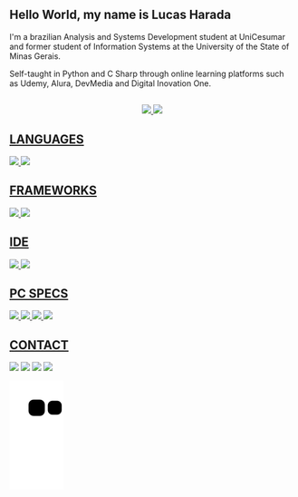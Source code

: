 ## Hello World, my name is Lucas Harada

I'm a brazilian Analysis and Systems Development student at UniCesumar and former student of Information Systems at the University of the State of Minas Gerais.

Self-taught in Python and C Sharp through online learning platforms such as Udemy, Alura, DevMedia and Digital Inovation One.

  ##

<div align="center">
  <a href="https://github.com/lfharada">
  <img height="150em" src="https://github-readme-stats.vercel.app/api?username=lfharada&show_icons=true&theme=nord&include_all_commits=true&count_private=true"/>
  <img height="150em" src="https://github-readme-stats.vercel.app/api/top-langs/?username=lfharada&layout=compact&langs_count=7&theme=nord"/>
</div>
  
  ## LANGUAGES
  
  <img src="https://img.shields.io/badge/PYTHON-14354C?style=for-the-badge&logo=python&logoColor=white">
  <img src="https://img.shields.io/badge/C%23-239120?style=for-the-badge&logo=c-sharp&logoColor=white">


  ## FRAMEWORKS  

  <img src="https://img.shields.io/badge/DJANGO-092E20?style=for-the-badge&logo=django&logoColor=white">
  <img src="https://img.shields.io/badge/.NET-5C2D91?style=for-the-badge&logo=.net&logoColor=white">
  
  ## IDE
  <img src="https://img.shields.io/badge/VISUAL%20STUDIO-5C2D91.svg?style=for-the-badge&logo=visual-studio&logoColor=white">
  <img src="https://img.shields.io/badge/PYCHARM-143?style=for-the-badge&logo=pycharm&logoColor=black&color=black&labelColor=green">
  
  ## PC SPECS
  
  <img src="https://img.shields.io/badge/AMD-RYZEN_5_5600X-ED1C24?style=for-the-badge&logo=amd&logoColor=white">
  <img src="https://img.shields.io/badge/NVIDIA-RTX 3060 TI-76B900?style=for-the-badge&logo=nvidia&logoColor=white">
  <img src="https://img.shields.io/badge/WINDOWS 11-0078D6?style=for-the-badge&logo=windows&logoColor=white">
  <img src="https://img.shields.io/badge/KALI LINUX-268BEE?style=for-the-badge&logo=kalilinux&logoColor=white">
  
  ## CONTACT
  
  <a href="https://www.linkedin.com/in/lucasfharada" target="_blank"><img src="https://img.shields.io/badge/-LinkedIn-%230077B5?style=for-the-badge&logo=linkedin&logoColor=white" target="_blank"></a> 
  <a href="https://pt.stackoverflow.com/users/242556/lfharada" target="_blank"><img src="https://img.shields.io/badge/Stack_Overflow-FE7A16?style=for-the-badge&logo=stack-overflow&logoColor=white" target="_blank"></a> 
  <a href = "mailto:lucasfigueiraharada@protonmail.com"><img src="https://img.shields.io/badge/ProtonMail-8B89CC?style=for-the-badge&logo=protonmail&logoColor=white" target="_blank"></a>
  <a href="https://www.wa.me/5534999995190" target="_blank"><img src="https://img.shields.io/badge/WhatsApp-25D366?style=for-the-badge&logo=whatsapp&logoColor=white" target="_blank"></a> 
  
  ![Snake animation](https://github.com/rafaballerini/rafaballerini/blob/output/github-contribution-grid-snake.svg)
